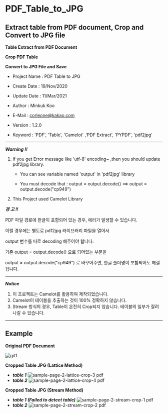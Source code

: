 # PDF_Table_to_JPG
## Extract table from PDF document, Crop and Convert to JPG file


**Table Extract from PDF Document**

**Crop PDF Table**

**Convert to JPG File and Save**


* Project Name : PDF Table to JPG

* Create Date : 19/Nov/2020

* Update Date : 11/Mar/2021

* Author : Minkuk Koo

* E-Mail : corleone@kakao.com

* Version : 1.2.0

* Keyword : 'PDF', 'Table', 'Camelot' ,'PDF Extract', 'PYPDF', 'pdf2jpg'


---------------------------------------------------------------------------------

***Warning !!***

1. If you get Error message like 'utf-8' encoding~ ,then you should update pdf2jpg library.
    
    * You can see variable named 'output' in 'pdf2jpg' library
    
    * You must decode that : output = output.decode() ==> output = output.decode("cp949")
2. This Project used Camelot Library


***경 고 !!***

PDF 파일 경로에 한글이 포함되어 있는 경우, 에러가 발생할 수 있습니다.

이럴 경우에는 별도로 pdf2jpg 라이브러리 파일을 열어서

output 변수를 따로 decoding 해주어야 합니다.



기존 output = output.decode() 으로 되어있는 부분을

output = output.decode("cp949") 로 바꾸어주면, 한글 폴더명이 포함되어도 해결됩니다.


---------------------------------------------------------------------------------

***Notice***
1. 이 프로젝트는 Camelot를 활용하여 제작되었습니다.
1. Camelot이 테이블을 추출하는 것이 100% 정확하지 않습니다.
1. Stream 방식의 경우, Table이 온전히 Crop되지 않습니다. 테이블의 일부가 잘려나갈 수 있습니다.



---------------------------------------------------------------------------------



## Example

**Original PDF Document**

![git1](https://user-images.githubusercontent.com/25974226/99659903-ed597c80-2aa4-11eb-921d-10cd975db817.PNG)


**Cropped Table JPG (Lattice Method)**


- ***table 1***
![sample-page-2-lattice-crop-3 pdf](https://user-images.githubusercontent.com/25974226/110661046-843e7600-8207-11eb-9568-3583734da546.jpg)
- ***table 2***
![sample-page-2-lattice-crop-4 pdf](https://user-images.githubusercontent.com/25974226/110661033-8274b280-8207-11eb-8b31-4a739346fa2e.jpg)


**Cropped Table JPG (Stream Method)**


- ***table 1 (Failed to detect table)***
![sample-page-2-stream-crop-1 pdf](https://user-images.githubusercontent.com/25974226/110661038-83a5df80-8207-11eb-8fd3-46ecdf33c034.jpg)
- ***table 2***
![sample-page-2-stream-crop-2 pdf](https://user-images.githubusercontent.com/25974226/110661043-843e7600-8207-11eb-95a5-f7921abb72a6.jpg)


